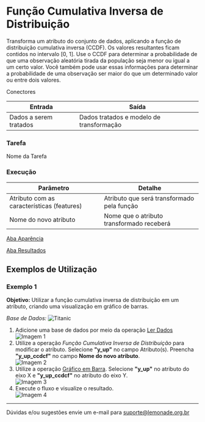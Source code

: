 # Função Cumulativa Inversa de Distribuição

Transforma um atributo do conjunto de dados, aplicando a função de distribuição cumulativa inversa (CCDF). Os valores resultantes ficam contidos no intervalo [0, 1]. Use o CCDF para determinar a probabilidade de que uma observação aleatória tirada da população seja menor ou igual a um certo valor. Você também pode usar essas informações para determinar a probabilidade de uma observação ser maior do que um determinado valor ou entre dois valores.


Conectores

| Entrada | Saída |
| --- | --- |
| Dados a serem tratados | Dados tratados e modelo de transformação |

### Tarefa
Nome da Tarefa

### Execução

| Parâmetro  | Detalhe |
| --- | --- |
| Atributo com as características (features) | Atributo que será transformado pela função |
| Nome do novo atributo | Nome que o atributo transformado receberá |

[Aba Aparência][1]

[Aba Resultados][2]

## Exemplos de Utilização

### Exemplo 1
**Objetivo:** Utilizar a função cumulativa inversa de distribuição em um atributo, criando uma visualização em gráfico de barras.

*Base de Dados:* ![Titanic](https://docs.lemonade.org.br/pt-br/spark/base-de-dados/#titanic)

1. Adicione uma base de dados por meio da operação [Ler Dados][4]\
![Imagem 1](/img/spark/estatistica/funcao_inversa_distributiva_acumulada/image1.png)
2. Utilize a operação *Função Cumulativa Inversa de Distribuição* para modificar o atributo. Selecione __"y_up"__ no campo Atributo(s). Preencha __"y_up_ccdcf"__ no campo **Nome do novo atributo**.\
![Imagem 2](/img/spark/estatistica/funcao_inversa_distributiva_acumulada/image2.png)
3. Utilize a operação [Gráfico em Barra][5]. Selecione __"y_up"__ no atributo do eixo X e __"y_up_ccdcf"__ no atributo do eixo Y.\
![Imagem 3](/img/spark/estatistica/funcao_inversa_distributiva_acumulada/image3.png)
4. Execute o fluxo e visualize o resultado.\
![Imagem 4](/img/spark/estatistica/funcao_inversa_distributiva_acumulada/image4.png)
---
Dúvidas e/ou sugestões envie um e-mail para suporte@lemonade.org.br

[Link na propria pagina]: #link-vem-pra-ca
[1]: /pt-br/spark/documentacao-geral/aba-aparencia.html
[2]: /pt-br/spark/documentacao-geral/aba-resultados.html
[3]: /pt-br/spark/base-de-dados/#titanic
[4]: /pt-br/spark/entrada-e-saida/ler-dados.html
[5]: /pt-br/spark/visualizacao-de-dados/grafico-de-barra.html
